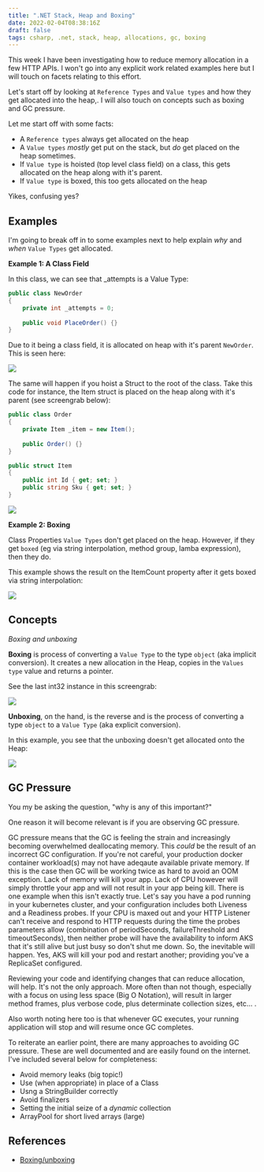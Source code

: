 ```yaml
---
title: ".NET Stack, Heap and Boxing"
date: 2022-02-04T08:38:16Z
draft: false
tags: csharp, .net, stack, heap, allocations, gc, boxing
---
```


This week I have been investigating how to reduce memory allocation in a few HTTP APIs.  I won't go into any explicit work related examples here but I will touch on facets relating to this effort.  

Let's start off by looking at `Reference Types` and `Value types` and how they get allocated into the heap,.  I will also touch on concepts such as boxing and GC pressure.

Let me start off with some facts:

- A `Reference types` always get allocated on the heap
- A `Value types` _mostly_ get put on the stack, but _do_ get placed on the heap sometimes.
- If `Value type` is hoisted (top level class field) on a class, this gets allocated on the heap along with it's parent.
- If `Value type` is boxed, this too gets allocated on the heap

Yikes, confusing yes?

## Examples

I'm going to break off in to some examples next to help explain _why_ and _when_ `Value Types` get allocated.

**Example 1: A Class Field**

In this class, we can see that _attempts is a Value Type:

```csharp
public class NewOrder
{
    private int _attempts = 0;
    
    public void PlaceOrder() {}
}
```

Due to it being a class field, it is allocated on heap with it's parent `NewOrder`.  This is seen here:

![](../img/2022-02-04-09-08-06.png)

The same will happen if you hoist a Struct to the root of the class.  Take this code for instance, the Item struct is placed on the heap along with it's parent (see screengrab below):

```c#
public class Order
{
    private Item _item = new Item();
    
    public Order() {}
}

public struct Item
{
    public int Id { get; set; }
    public string Sku { get; set; }
}
```

![](../img/2022-02-04-13-15-28.png)

**Example 2: Boxing**

Class Properties `Value Types` don't get placed on the heap.  However, if they get `boxed` (eg via string interpolation, method group, lamba expression), then they do.

This example shows the result on the ItemCount property after it gets boxed via string interpolation:

![](../img/2022-02-04-09-39-50.png)

## Concepts

_Boxing and unboxing_

**Boxing** is process of converting a `Value Type` to the type `object` (aka implicit conversion). It creates a new allocation in the Heap, copies in the `Values type` value and returns a pointer. 

See the last int32 instance in this screengrab:

![](../img/2022-02-04-10-01-21.png)

**Unboxing**, on the hand, is the reverse and is the process of converting a type `object` to a `Value Type` (aka explicit conversion).

In this example, you see that the unboxing doesn't get allocated onto the Heap:

![](../img/2022-02-04-10-05-14.png)

## GC Pressure

You my be asking the question, "why is any of this important?"

One reason it will become relevant is if you are observing GC pressure.

GC pressure means that the GC is feeling the strain and increasingly becoming overwhelmed deallocating memory.  This _could_ be the result of an incorrect GC configuration.  If you're not careful, your production docker container workload(s) may not have adeqaute available private memory.  If this is the case then GC will be working twice as hard to avoid an OOM exception.  Lack of memory will kill your app.  Lack of CPU however will simply throttle your app and will not result in your app being kill.  There is one example when this isn't exactly true.  Let's say you have a pod running in your kubernetes cluster, and your configuration includes both Liveness and a Readiness probes.  If your CPU is maxed out and your HTTP Listener can't receive and respond to HTTP requests during the time the probes parameters allow (combination of periodSeconds, failureThreshold and timeoutSeconds), then neither probe will have the availability to inform AKS that it's still alive but just busy so don't shut me down.  So, the inevitable will happen. Yes, AKS will kill your pod and restart another; providing you've a ReplicaSet configured.


Reviewing your code and identifying changes that can reduce allocation, will help.  It's not the only approach.  More often than not though, especially with a focus on using less space (Big O Notation), will result in larger method frames, plus verbose code, plus determinate collection sizes, etc... .

Also worth noting here too is that whenever GC executes, your running application will stop and will resume once GC completes.

To reiterate an earlier point, there are many approaches to avoiding GC pressure.  These are well documented and are easily found on the internet.  I've included several below for completeness:

- Avoid memory leaks (big topic!)
- Use  (when appropriate) in place of a Class
- Usng a StringBuilder correctly
- Avoid finalizers
- Setting the initial seize of a _dynamic_ collection
- ArrayPool for short lived arrays (large)

## References

- [Boxing/unboxing](https://docs.microsoft.com/en-us/dotnet/csharp/programming-guide/types/boxing-and-unboxing)
